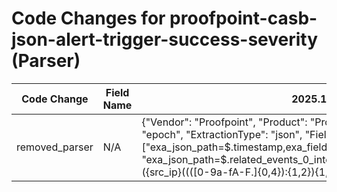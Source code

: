 # Code Changes for proofpoint-casb-json-alert-trigger-success-severity (Parser)

| Code Change | Field Name | 2025.11.1 | 2025.12.1 |
|-------------|------------|-----------|------------|
| removed_parser | N/A | {"Vendor": "Proofpoint", "Product": "Proofpoint CASB", "TimeFormat": "epoch", "ExtractionType": "json", "Fields": ["exa_json_path=$.timestamp,exa_field_name=time", "exa_json_path=$.related_events_0_intelligence_0_ip_address,exa_regex=({src_ip}((([0-9a-fA-F.]{0,4}):{1,2}){1,7}([0-9a-fA-F]){0,4})|(((25[0-5]|(2[0-4]|1\d|[0-9]|)\d)\.?\b){4}))(:({src_port}\d+))?", "exa_json_path=$.title,exa_field_name=alert_name", "exa_json_path=$.severity,exa_field_name=alert_severity", "exa_json_path=$.sub_type,exa_field_name=alert_type", "exa_json_path=$.related_events_0_event_classification_category,exa_field_name=event_name", "exa_json_path=$.related_events_0_full_name,exa_field_name=full_name", "exa_json_path=$.related_events_0_user_email,exa_regex=({email_address}([A-Za-z0-9]+[!#$%&'+\/=?^_`~.\-])*[A-Za-z0-9]+@({email_domain}[^\]\s\"\\,;\|]+\.[^\]\s\"\\,;\|]+))", "exa_json_path=$.id,exa_field_name=alert_id", "exa_json_path=$.description,exa_field_name=additional_info", "exa_json_path=$.related_events_0_cloud_service,exa_field_name=target", "exa_json_path=$.related_events_0_user_agent,exa_field_name=user_agent"], "Name": "proofpoint-casb-json-alert-trigger-success-severity", "Conditions": ["\"sub_type\": \"Suspicious Activity\"", "\"related_events_0_event_id\":", "\"related_events_0_user_email\":", "\"severity\":"], "ParserVersion": "v1.0.0"} | N/A |